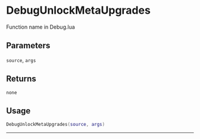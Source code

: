 # DebugUnlockMetaUpgrades
Function name in Debug.lua
## Parameters
`source`, `args`
## Returns
`none`
## Usage
```lua
DebugUnlockMetaUpgrades(source, args)
```
---
